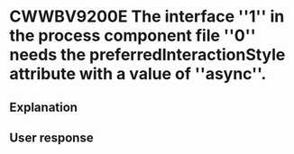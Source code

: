 # CWWBV9200E The interface ''1'' in the process component file ''0'' needs the preferredInteractionStyle attribute with a value of ''async''.

## Explanation

## User response